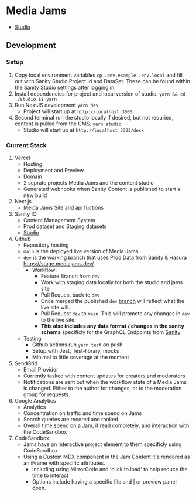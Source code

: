 # Media Jams

- [Studio](./studio/README.md)

## Development

### Setup

1. Copy local environment variables `cp .env.example .env.local` and fill out with Sanity Studio Project Id and DataSet. These can be found within the Sanity Studio settings after logging in.
1. Install dependencies for project and local version of studio. `yarn && cd ./studio $$ yarn`
1. Run NextJS development `yarn dev`
   - Project will start up at `http://localhost:3000`
1. Second terminal run the studio locally if desired, but not requried, content is pulled from the CMS. `yarn studio`
   - Studio will start up at `http://localhost:3333/desk`

### Current Stack

1. Vercel
   - Hosting
   - Deployment and Preview
   - Domain
   - 2 seprate projects Media Jams and the content studio
   - Generated webhooks when Sanity Content is published to start a new build
1. Next.js
   - Meida Jams Site and api fuctions
1. Sanity IO
   - Content Management System
   - Prod dataset and Staging datasets
   - [Studio](./studio/README.md)
1. Github
   - Repository hosting
   - `main` is the deployed live version of Media Jams
   - `dev` is the working branch that uses Prod Data from Sanity & Hasura https://stage.mediajams.dev/
     - Workflow:
       - Feature Branch from `dev`
       - Work with staging data locally for both the studio and jams site
       - Pull Request back to `dev`
       - Once merged the published `dev` [branch](https://stage.mediajams.dev/) will reflect what the live site will.
       - Pull Request `dev` to `main`. This will promote any changes in `dev` to the live site.
       - **This also includes any data format / changes in the sanity schema** specificly for the GraphQL Endpoints from [Sanity](.github/workflows/studio.yml)
   - Testing
     - Github actions run `yarn test` on push
     - Setup with Jest, Test-library, mocks
     - Minimal to little coverage at the moment
1. SendGrid
   - Email Provider
   - Currently tasked with content updates for creators and modorators
   - Notifications are sent out when the workflow state of a Media Jams is changed. Either to the author for changes, or to the moderation group for requests.
1. Google Analytics
   - Analytics
   - Concentration on traffic and time spend on Jams
   - Search queries are recored and ranked
   - Overall time spend on a Jam, if read completely, and interaction with the CodeSandbox
1. CodeSandbox
   - Jams have an interactive project element to them specificly using CodeSandbox
   - Using a Custom MDX component in the Jam Content it's rendered as an iFrame with specific attributes.
     - Including using MirrorCode and 'click to load' to help reduce the time to interact
     - Options include having a specific file and | or preview panel open.
